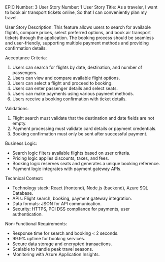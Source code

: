 EPIC Number: 3
User Story Number: 1
User Story Title: As a traveler, I want to book air transport tickets online, So that I can conveniently plan my travel.

User Story Description: This feature allows users to search for available flights, compare prices, select preferred options, and book air transport tickets through the application. The booking process should be seamless and user-friendly, supporting multiple payment methods and providing confirmation details.

Acceptance Criteria:
1. Users can search for flights by date, destination, and number of passengers.
2. Users can view and compare available flight options.
3. Users can select a flight and proceed to booking.
4. Users can enter passenger details and select seats.
5. Users can make payments using various payment methods.
6. Users receive a booking confirmation with ticket details.

Validations:
1. Flight search must validate that the destination and date fields are not empty.
2. Payment processing must validate card details or payment credentials.
3. Booking confirmation must only be sent after successful payment.

Business Logic: 
- Search logic filters available flights based on user criteria.
- Pricing logic applies discounts, taxes, and fees.
- Booking logic reserves seats and generates a unique booking reference.
- Payment logic integrates with payment gateway APIs.

Technical Context: 
- Technology stack: React (frontend), Node.js (backend), Azure SQL Database.
- APIs: Flight search, booking, payment gateway integration.
- Data formats: JSON for API communication.
- Security: HTTPS, PCI DSS compliance for payments, user authentication.

Non-Functional Requirements:
- Response time for search and booking < 2 seconds.
- 99.9% uptime for booking services.
- Secure data storage and encrypted transactions.
- Scalable to handle peak travel seasons.
- Monitoring with Azure Application Insights.
